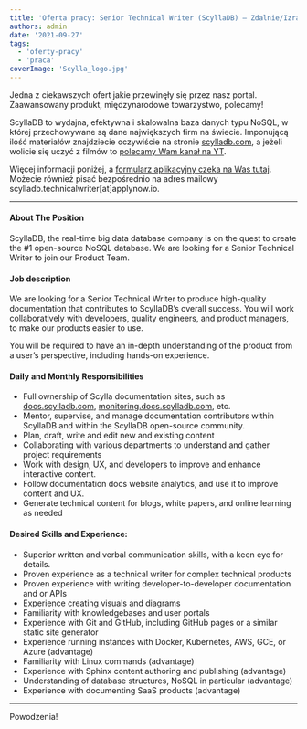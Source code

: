 ```yaml
---
title: 'Oferta pracy: Senior Technical Writer (ScyllaDB) – Zdalnie/Izrael'
authors: admin
date: '2021-09-27'
tags:
  - 'oferty-pracy'
  - 'praca'
coverImage: 'Scylla_logo.jpg'
---
```


Jedna z ciekawszych ofert jakie przewinęły się przez nasz portal. Zaawansowany
produkt, międzynarodowe towarzystwo, polecamy!

<!--truncate-->

ScyllaDB to wydajna, efektywna i skalowalna baza danych typu NoSQL, w której
przechowywane są dane największych firm na świecie. Imponującą ilość materiałów
znajdziecie oczywiście na stronie [scylladb.com](https://www.scylladb.com), a
jeżeli wolicie się uczyć z filmów to
[polecamy Wam kanał na YT](https://www.youtube.com/channel/UC7fDHfQDRiQ9Nn0tFf33jeQ).

Więcej informacji poniżej, a
[formularz aplikacyjny czeka na Was tutaj](https://www.scylladb.com/company/careers/co/product-management/57.423/senior-technical-writer/all/).
Możecie również pisać bezpośrednio na adres mailowy
scylladb.technicalwriter\[at\]applynow.io.

---

#### About The Position

ScyllaDB, the real-time big data database company is on the quest to create the
#1 open-source NoSQL database. We are looking for a Senior Technical Writer to
join our Product Team.

#### Job description

We are looking for a Senior Technical Writer to produce high-quality
documentation that contributes to ScyllaDB’s overall success. You will work
collaboratively with developers, quality engineers, and product managers, to
make our products easier to use.

You will be required to have an in-depth understanding of the product from a
user’s perspective, including hands-on experience.

#### Daily and Monthly Responsibilities

- Full ownership of Scylla documentation sites, such as
  [docs.scylladb.com](https://docs.scylladb.com/),
  [monitoring.docs.scylladb.com](https://monitoring.docs.scylladb.com), etc.
- Mentor, supervise, and manage documentation contributors within ScyllaDB and
  within the ScyllaDB open-source community.
- Plan, draft, write and edit new and existing content
- Collaborating with various departments to understand and gather project
  requirements
- Work with design, UX, and developers to improve and enhance interactive
  content.
- Follow documentation docs website analytics, and use it to improve content and
  UX.
- Generate technical content for blogs, white papers, and online learning as
  needed

#### Desired Skills and Experience:

- Superior written and verbal communication skills, with a keen eye for details.
- Proven experience as a technical writer for complex technical products
- Proven experience with writing developer-to-developer documentation and or
  APIs
- Experience creating visuals and diagrams
- Familiarity with knowledgebases and user portals
- Experience with Git and GitHub, including GitHub pages or a similar static
  site generator
- Experience running instances with Docker, Kubernetes, AWS, GCE, or Azure
  (advantage)
- Familiarity with Linux commands (advantage)
- Experience with Sphinx content authoring and publishing (advantage)
- Understanding of database structures, NoSQL in particular (advantage)
- Experience with documenting SaaS products (advantage)

---

Powodzenia!
